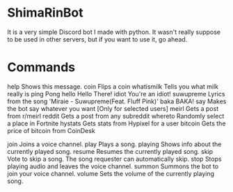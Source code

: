 # ShimaRinBot
It is a very simple Discord bot I made with python. It wasn't really suppose to be used in other servers, but if you want to use it, go ahead.

# Commands

  help       Shows this message.
  coin       Flips a coin
  whatismilk Tells you what milk really is
  ping       Pong
  hello      Hello There!
  idiot      You're an idiot!
  suwupreme  Lyrics from the song 'Miraie - Suwupreme(Feat. Fluff Pink)'
  baka       BAKA!
  say        Makes the bot say whatever you want [Only for selected users]
  meirl      Gets a post from r/meirl
  reddit     Gets a post from any subreddit
  whereto    Randomly select a place in Fortnite
  hystats    Gets stats from Hypixel for a user
  bitcoin    Gets the price of bitcoin from CoinDesk
  
  join       Joins a voice channel.
  play       Plays a song.
  playing    Shows info about the currently played song.
  resume     Resumes the currently played song.
  skip       Vote to skip a song. The song requester can automatically skip.
  stop       Stops playing audio and leaves the voice channel.
  summon     Summons the bot to join your voice channel.
  volume     Sets the volume of the currently playing song.
